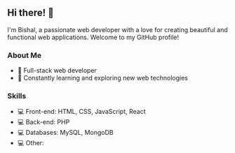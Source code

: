 ## Hi there! 👋
I'm Bishal, a passionate web developer with a love for creating beautiful and functional web applications. Welcome to my GitHub profile!
### About Me
- 💼 Full-stack web developer 
- 🌱 Constantly learning and exploring new web technologies
### Skills
- 💻 Front-end: HTML, CSS, JavaScript, React
- 💻 Back-end: PHP 
- 💻 Databases: MySQL, MongoDB
- 💻 Other: 
